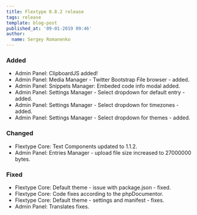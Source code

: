 ```yaml
---
title: Flextype 0.8.2 release
tags: release
template: blog-post
published_at: '09-01-2019 09:46'
author:
  name: Sergey Romanenko
---
```


### Added
- Admin Panel: ClipboardJS added!
- Admin Panel: Media Manager - Twitter Bootstrap File browser - added.
- Admin Panel: Snippets Manager: Embeded code info modal added.
- Admin Panel: Settings Manager - Select dropdown for default entry - added.
- Admin Panel: Settings Manager - Select dropdown for timezones - added.
- Admin Panel: Settings Manager - Select dropdown for themes - added.

### Changed
- Flextype Core: Text Components updated to 1.1.2.
- Admin Panel: Entries Manager - upload file size increased to 27000000 bytes.

### Fixed
- Flextype Core: Default theme - issue with package.json - fixed.
- Flextype Core: Code fixes according to the phpDocumentor.
- Flextype Core: Default theme - settings and manifest - fixes.
- Admin Panel: Translates fixes.
